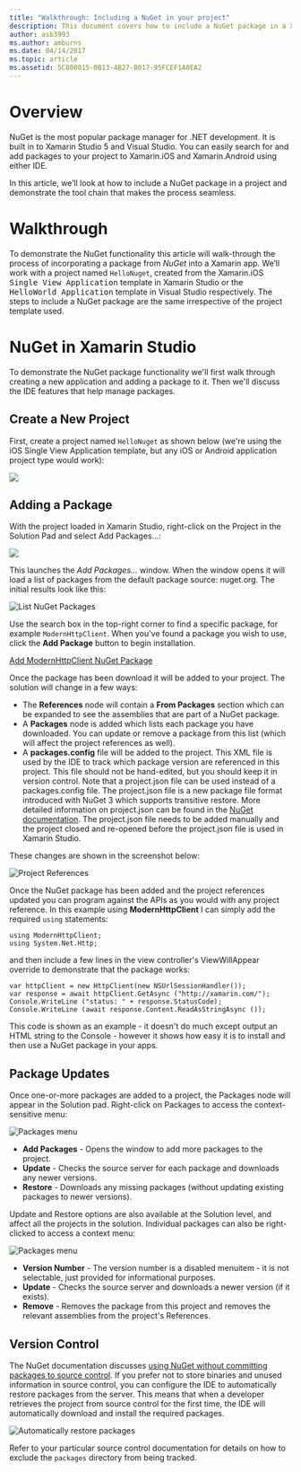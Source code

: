 ```yaml
---
title: "Walkthrough: Including a NuGet in your project"
description: This document covers how to include a NuGet package in a Xamarin project. It walks through finding and downloading a package, as well as introducing the IDE integration features.
author: asb3993
ms.author: amburns
ms.date: 04/14/2017
ms.topic: article
ms.assetid: 5C800815-0B13-4B27-B017-95FCEF1A0EA2
---
```



# Overview

NuGet is the most popular package manager for .NET development. It is built in to Xamarin Studio 5 and Visual Studio. You can easily search for and add packages to your project to Xamarin.iOS and Xamarin.Android using either IDE.

In this article, we’ll look at how to include a NuGet package in a project and demonstrate the tool chain that makes the process seamless.


# Walkthrough

To demonstrate the NuGet functionality this article will walk-through the process of incorporating a package from *NuGet* into a Xamarin app. We’ll work with a project named `HelloNuget`, created from the Xamarin.iOS <kbd>Single View Application</kbd> template in Xamarin Studio or the <kbd>HelloWorld  Application</kbd> template in Visual Studio respectively. The steps to include a NuGet package are the same irrespective of the project template used.


<a name="NuGet_in_Xamarin_Studio" class="injected"></a>

# NuGet in Xamarin Studio

To demonstrate the NuGet package functionality we'll first walk through creating a new application and adding a package to it. Then we'll discuss the IDE features that help manage packages.

## Create a New Project

First, create a project named `HelloNuget` as shown below (we're using the iOS Single View Application template, but any iOS or Android application project type would work):

![](Images/nuget-walkthrough-NewProject.png)

<a name="Adding_a_Package" class="injected"></a>

## Adding a Package

With the project loaded in Xamarin Studio, right-click on the <span class="UIItem">Project</span> in the <span class="UIItem">Solution Pad</span> and select <span class="UIItem">Add Packages...</span>:

![](Images/nuget-walkthrough-AddPackageNew.png)

This launches the _Add Packages..._ window. When the window opens it will load a list of packages from the default package source: nuget.org. The initial results look like this:

![List NuGet Packages](Images/nuget-walkthrough-AddPackages1.png)

Use the search box in the top-right corner to find a specific package, for example `ModernHttpClient`. When you've found a package you wish to use, click the **Add Package** button to begin installation.

[Add ModernHttpClient NuGet Package](Images/nuget-walkthrough-AddPackages2.png)

Once the package has been download it will be added to your project. The solution will change in a few ways:

*   The **References** node will contain a **From Packages** section which can be expanded to see the assemblies that are part of a NuGet package.
*   A **Packages** node is added which lists each package you have downloaded. You can update or remove a package from this list (which will affect the project references as well).
*   A **packages.config** file will be added to the project. This XML file is used by the IDE to track which package version are referenced in this project. This file should not be hand-edited, but you should keep it in version control. Note that a project.json file can be used instead of a packages.config file. The project.json file is a new package file format introduced with NuGet 3 which supports transitive restore. More detailed information on project.json can be found in the [NuGet documentation](http://docs.nuget.org/consume/ProjectJson-Intro). The project.json file needs to be added manually and the project closed and re-opened before the project.json file is used in Xamarin Studio.

These changes are shown in the screenshot below:

![Project References](Images/nuget-walkthrough-References.png)

Once the NuGet package has been added and the project references updated you can program against the APIs as you would with any project reference. In this example using **ModernHttpClient** I can simply add the required `using` statements:

    using ModernHttpClient;
    using System.Net.Http;

and then include a few lines in the view controller's ViewWillAppear override to demonstrate that the package works:

    var httpClient = new HttpClient(new NSUrlSessionHandler());
    var response = await httpClient.GetAsync ("http://xamarin.com/");
    Console.WriteLine ("status: " + response.StatusCode);
    Console.WriteLine (await response.Content.ReadAsStringAsync ());

This code is shown as an example - it doesn't do much except output an HTML string to the Console - however it shows how easy it is to install and then use a NuGet package in your apps.

<a name="Package_Updates" class="injected"></a>

## Package Updates

Once one-or-more packages are added to a project, the <span class="UIItem">Packages</span> node will appear in the Solution pad. Right-click on <span class="UIItem">Packages</span> to access the context-sensitive menu:

![Packages menu](Images/nuget-walkthrough-PackagesMenu.png)

*   **Add Packages** - Opens the window to add more packages to the project.
*   **Update** - Checks the source server for each package and downloads any newer versions.
*   **Restore** - Downloads any missing packages (without updating existing packages to newer versions).

Update and Restore options are also available at the Solution level, and affect all the projects in the solution. Individual packages can also be right-clicked to access a context menu:

![Packages menu](Images/nuget-walkthrough-PackageMenu.png)

*   **Version Number** - The version number is a disabled menuitem - it is not selectable, just provided for informational purposes.
*   **Update** - Checks the source server and downloads a newer version (if it exists).
*   **Remove** - Removes the package from this project and removes the relevant assemblies from the project's References.




## Version Control

The NuGet documentation discusses [using NuGet without committing packages to source control](http://docs.nuget.org/docs/workflows/using-nuget-without-committing-packages). If you prefer not to store binaries and unused information in source control, you can configure the IDE to automatically restore packages from the server. This means that when a developer retrieves the project from source control for the first time, the IDE will automatically download and install the required packages.

![Automatically restore packages](Images/nuget-walkthrough-AutoRestore.png)

Refer to your particular source control documentation for details on how to exclude the `packages` directory from being tracked.

